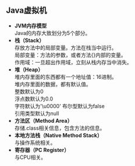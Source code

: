 ## Java虚拟机
- **JVM内存模型**  
Java的内存大致划分为5个部分。
- **栈（Stack）**  
存放方法中的局部变量。方法在栈当中运行。  
局部变量：方法的参数，或者方法{}内部的变量。  
作用域：一旦超出作用域，立刻从栈内存当中消失。
- **堆（Heap）**  
堆内存里面的东西都有一个地址值：16进制。  
堆内存里面的数据，都有默认值。  
    整数默认为0  
    浮点数默认为0.0  
    字符默认为'\u0000'
    布尔型默认为false  
    引用类型默认为null  
- **方法区（Method Area）**  
存储.class相关信息，包含方法的信息。  
- **本地方法栈（Native Method Stack）**  
与操作系统相关。  
- **寄存器（PC Register）**  
与CPU相关。
